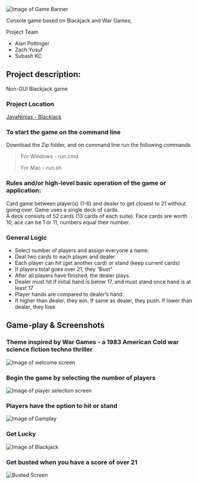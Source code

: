 ![Image of Game Banner](resources/blackjack_banner_img.PNG)

Console game based on Blackjack and War Games, 

Project Team

* Alan Pottinger
* Zach Yusuf
* Subash KC

## Project description:

Non-GUI Blackjack game

### Project Location
[JavaNinjas - Blackjack](https://github.com/zachystuff/Java_Ninjas_BlackJack)

### To start the game on the command line
Download the Zip folder, and on command line run the following commands
> For Windows - run.cmd
> 
> For Mac - run.sh

### Rules and/or high-level basic operation of the game or application:

Card game between player(s) (1-6) and dealer to get closest to 21 without going over. Game uses a single deck of
cards.  
A deck consists of 52 cards (13 cards of each suite). Face cards are worth 10, ace can be 1 or 11, numbers equal their
number.

### General Logic

<ul> 
  <li> Select number of players and assign everyone a name.</li>
  <li> Deal two cards to each player and dealer </li>
  <li> Each player can hit (get another card) or stand (keep current cards) </li>
  <li> If players total goes over 21, they “Bust” </li>
  <li> After all players have finished, the dealer plays. </li>
  <li> Dealer must hit if initial hand is below 17, and must stand once hand is at least 17 </li>
  <li> Player hands are compared to dealer’s hand </li>
  <li> If higher than dealer, they win. If same as dealer, they push. If lower than dealer, they lose. </li>
</ul>

## Game-play & Screenshots

### Theme inspired by War Games - a 1983 American Cold war science fiction techno thriller
![Image of welcome screen](resources/Warzone_theme.PNG)

### Begin the game by selecting the number of players
![Image of player selection screen](resources/select_player.PNG)

### Players have the option to hit or stand
![Image of Gamplay](resources/gameplay.PNG)

### Get Lucky
![Image of Blackjack](resources/player_Blackjack.PNG)

### Get busted when you have a score of over 21
![Busted Screen](resources/busted.PNG)

